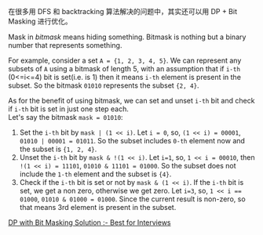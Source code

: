 在很多用 DFS 和 backtracking 算法解决的问题中，其实还可以用 DP + Bit Masking 进行优化。

Mask in *bitmask* means hiding something. Bitmask is nothing but a binary number
that represents something.

For example, consider a set `A = {1, 2, 3, 4, 5}`. We can represent any subsets of
`A` using a bitmask of length 5, with an assumption that if `i-th` (0<=i<=4) bit is
set(i.e. is 1) then it means `i-th` element is present in the subset. So the
bitmask `01010` represents the subset `{2, 4}`.

As for the benefit of using bitmask, we can set and unset `i-th` bit and check
if `i-th` bit is set in just one step each.         
Let's say the bitmask `mask = 01010`:
1. Set the `i-th` bit by `mask | (1 << i)`. Let `i = 0`, so,
`(1 << i) = 00001`,     
`01010 | 00001 = 01011`. 
So the subset includes `0-th` element now and the subset is `{1, 2, 4}`.
2. Unset the `i-th` bit by `mask & !(1 << i)`. Let `i=1`, so,
`1 << i = 00010`, then `!(1 << i) = 11101`,
`01010 & 11101 = 01000`. 
So the subset does not include the `1-th` element and the subset is `{4}`.
3. Check if the `i-th` bit is set or not by `mask & (1 << i)`. If the `i-th` bit is
set, we get a non zero, otherwise we get zero. Let `i=3`, so,
`1 << i == 01000`,
`01010 & 01000 = 01000`.
Since the current result is non-zero, so that means 3rd element is present in the 
subset.




[DP with Bit Masking Solution :- Best for Interviews](https://leetcode.com/problems/partition-to-k-equal-sum-subsets/discuss/335668/dynamic-programming-with-bit-masking-solution-best-for-interviews)
